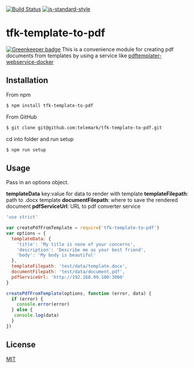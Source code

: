 [![Build Status](https://travis-ci.org/telemark/tfk-template-to-pdf.svg?branch=master)](https://travis-ci.org/telemark/tfk-template-to-pdf)
[![js-standard-style](https://img.shields.io/badge/code%20style-standard-brightgreen.svg?style=flat)](https://github.com/feross/standard)
# tfk-template-to-pdf

[![Greenkeeper badge](https://badges.greenkeeper.io/telemark/tfk-template-to-pdf.svg)](https://greenkeeper.io/)
This is a convenience module for creating pdf documents from templates by using a service
like [pdftemplater-webservice-docker](https://github.com/telemark/pdftemplater-webservice-docker)

## Installation

From npm

```sh
$ npm install tfk-template-to-pdf
```

From GitHub

```sh
$ git clone git@github.com:telemark/tfk-template-to-pdf.git
```

cd into folder and run setup

```sh
$ npm run setup
```

## Usage

Pass in an options object.

**templateData** key:value for data to render with template
**templateFilepath**: path to .docx template
**documentFilepath**: where to save the rendered document
**pdfServiceUrl**: URL to pdf converter service

```javascript
'use strict'

var createPdfFromTemplate = require('tfk-template-to-pdf')
var options = {
  templateData: {
    'title': 'My title is none of your concerns',
    'description': 'Describe me as your best friend',
    'body': 'My body is beautiful'
  },
  templateFilepath: 'test/data/template.docx',
  documentFilepath: 'test/data/document.pdf',
  pdfServiceUrl: 'http://192.168.99.100:3000'
}

createPdfFromTemplate(options, function (error, data) {
  if (error) {
    console.error(error)
  } else {
   console.log(data)
  }
})

```

## License
[MIT](LICENSE)